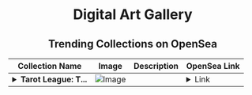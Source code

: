 <div align="center">

# Digital Art Gallery

## Trending Collections on OpenSea

| Collection Name                       | Image                                                                                     | Description                       | OpenSea Link                                                                                          |
|---------------------------------------|-------------------------------------------------------------------------------------------|-----------------------------------|--------------------------------------------------------------------------------------------------------|
| **<details><summary>Tarot League: T...</summary>Tarot League: The Ultimate Fusion of Superhero Mythology & Ancient Arcana!</details>** | ![Image](https://i.seadn.io/s/raw/files/9290f367dab72fc1898654d4c76d9860.png?w=500&auto=format?w=200&auto=format) |  | <details><summary>Link</summary>[Tarot League: The Ultimate Fusion of Superhero Mythology & Ancient Arcana!](https://opensea.io/collection/tarot-league-the-ultimate-fusion-of-superhero-myth)</details> |

</div>